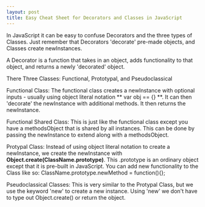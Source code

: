 ```yaml
---
layout: post
title: Easy Cheat Sheet for Decorators and Classes in JavaScript
---
```


In JavaScript it can be easy to confuse Decorators and the three types of Classes.  Just remember that Decorators 'decorate' pre-made objects, and Classes create newInstances.

A Decorator is a function that takes in an object, adds functionality to that object, and returns a newly 'decorated' object.

There Three Classes: Functional, Prototypal, and Pseudoclassical

Functional Class: The functional class creates a newInstance with optional inputs - usually using object literal notation ** var obj == {} **.  It can then 'decorate' the newInstance with additional methods.  It then returns the newInstance.

Functional Shared Class: This is just like the functional class except you have a methodsObject that is shared by all instances.  This can be done by passing the newInstance to extend along with a methodsObject.  

Protypal Class: Instead of using object literal notation to create a newInstance, we create the newInstance with **Object.create(ClassName.prototype)**.  This .prototype is an ordinary object except that it is pre-built in JavaScript.  You can add new functionality to the Class like so: ClassName.prototype.newMethod = function(){};

Pseudoclassical Classes:  This is very similar to the Protypal Class, but we use the keyword 'new' to create a new instance.  Using 'new' we don't have to type out Object.create() or return the object.
